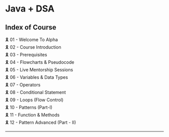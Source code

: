 # Java + DSA

## Index of Course

🎗️ 01 - Welcome To Alpha \
🎗️ 02 - Course Introduction \
🎗️ 03 - Prerequisites \
🎗️ 04 - Flowcharts & Pseudocode \
🎗️ 05 - Live Mentorship Sessions \
🎗️ 06 - Variables & Data Types \
🎗️ 07 - Operators \
🎗️ 08 - Conditional Statement \
🎗️ 09 - Loops (Flow Control) \
🎗️ 10 - Patterns (Part-I) \
🎗️ 11 - Function & Methods \
🎗️ 12 - Pattern Advanced (Part - II)

---
